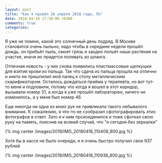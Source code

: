 ```yaml
---
layout: post
title: "Как я провёл 16 апреля 2018 года, Пн"
date: 2018-04-16 17:50:00 +0300
comments: true
categories: 
---
```



Я уже не помню, какой это солнечный день подряд. В Москве становится очень пыльно, надо чтобы в середине недели прошёл дождь, он прибьёт пыль, смоет грязь и заодно польёт наши растения на участке, иначе их придется поливать из шланга.


Отличная новость - у них снова появились пластмассовые щелкушки для взятия крови из пальца. Так что сдача из пальца прошла на отлично и никто не пришпилил мой палец к столу металлическим скарификатором. Осталось дождаться приёма у терапевта, но вот тут-то меня и подловили, потому что когда я вошел в этот коридор, вызывали номер 31, а когда я уже прошёл лабораторию, ничего не изменилось, а у меня был номер 46.

Еще никогда ни одна из моих рук не привлекала такого небывалого внимания. К сожалению, я что-то не сообразил сфотографировать этих фотографов в ответ. Зато я к ним прсиоединился и тоже сфоткал свою руку на память, пояснив на всякий случай, что "я сегодня без зеркалки"

{% img center /images/2018/IMG_20180416_110409_800.jpg %}


Хотя бы в кассе не было очереди, и я очень быстро получил свои 937 рублей

{% img center /images/2018/IMG_20180416_110936_800.jpg %}
